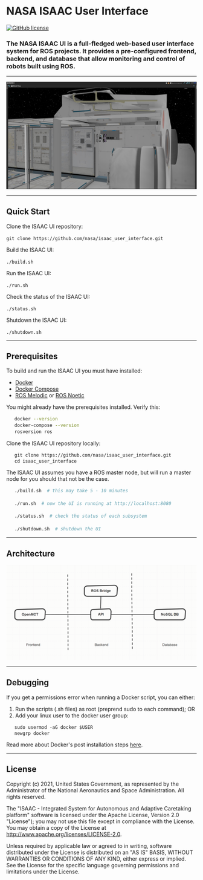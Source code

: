 
# NASA ISAAC User Interface

[![GitHub license](https://img.shields.io/github/license/nasa/isaac)](https://github.com/nasa/isaac/blob/master/LICENSE)

### The NASA ISAAC UI is a full-fledged web-based user interface system for ROS projects. It provides a pre-configured frontend, backend, and database that allow monitoring and control of robots built using ROS.

---

![Example screenshot of ISAAC UI](isaac_ui.jpg)

---

## Quick Start

   Clone the ISAAC UI repository:

   `git clone https://github.com/nasa/isaac_user_interface.git`

   Build the ISAAC UI:

   `./build.sh`

   Run the ISAAC UI:

   `./run.sh`

   Check the status of the ISAAC UI:

   `./status.sh`

   Shutdown the ISAAC UI:

   `./shutdown.sh`

---

## Prerequisites

To build and run the ISAAC UI you must have installed:

- [Docker](https://docs.docker.com/engine/install/)
- [Docker Compose](https://docs.docker.com/compose/install/)
- [ROS Melodic](http://wiki.ros.org/melodic/Installation) or [ROS Noetic](http://wiki.ros.org/noetic/Installation)

You might already have the prerequisites installed. Verify this:

```bash
   docker --version
   docker-compose --version
   rosversion ros
```

Clone the ISAAC UI repository locally:

```
   git clone https://github.com/nasa/isaac_user_interface.git
   cd isaac_user_interface
```

The ISAAC UI assumes you have a ROS master node, but will run a master node for you should that not be the case.

```bash
   ./build.sh  # this may take 5 - 10 minutes

   ./run.sh  # now the UI is running at http://localhost:8080

   ./status.sh  # check the status of each subsystem

   ./shutdown.sh  # shutdown the UI 
```

---

## Architecture

![Simplified architectural diagram of ISAAC UI](isaac_ui_diagram.png)

---

## Debugging

If you get a permissions error when running a Docker script, you can either:

1. Run the scripts (.sh files) as root (preprend sudo to each command); OR
2. Add your linux user to the docker user group:

```
   sudo usermod -aG docker $USER
   newgrp docker
```

Read more about Docker's post installation steps [here](https://docs.docker.com/engine/install/linux-postinstall/).

---

## License

Copyright (c) 2021, United States Government, as represented by the Administrator of the National Aeronautics and Space Administration. All rights reserved.

The "ISAAC - Integrated System for Autonomous and Adaptive Caretaking platform" software is licensed under the Apache License, Version 2.0 "License"); you may not use this file except in compliance with the License. You may obtain a copy of the License at http://www.apache.org/licenses/LICENSE-2.0.

Unless required by applicable law or agreed to in writing, software distributed under the License is distributed on an "AS IS" BASIS, WITHOUT WARRANTIES OR CONDITIONS OF ANY KIND, either express or implied. See the License for the specific language governing permissions and limitations under the License.